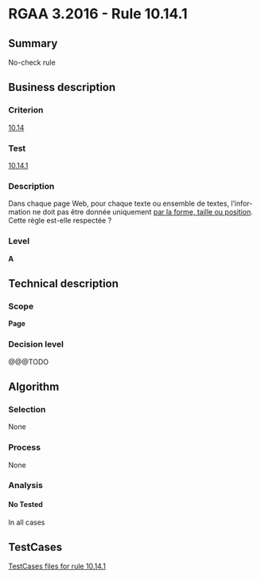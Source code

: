 # RGAA 3.2016 - Rule 10.14.1

## Summary
No-check rule


## Business description

### Criterion
[10.14](http://references.modernisation.gouv.fr/rgaa-accessibilite/2016/criteres.html#crit-10-14)

### Test
[10.14.1](http://references.modernisation.gouv.fr/rgaa-accessibilite/2016/criteres.html#test-10-14-1)

### Description
<div lang="fr">Dans chaque page Web, pour chaque texte ou ensemble de textes, l&#x2019;information ne doit pas &#xEA;tre donn&#xE9;e uniquement <a href="http://references.modernisation.gouv.fr/rgaa-accessibilite/2016/glossaire.html#indication-forme-taille-position">par la forme, taille ou position</a>. Cette r&#xE8;gle est-elle respect&#xE9;e&nbsp;?</div>

### Level
**A**


## Technical description

### Scope
**Page**

### Decision level
@@@TODO


## Algorithm

### Selection
None

### Process
None

### Analysis

#### No Tested
In all cases


##  TestCases

[TestCases files for rule 10.14.1](https://github.com/Asqatasun/Asqatasun/tree/develop/rules/rules-rgaa3.2016/src/test/resources/testcases/rgaa32016/Rgaa32016Rule101401/)


